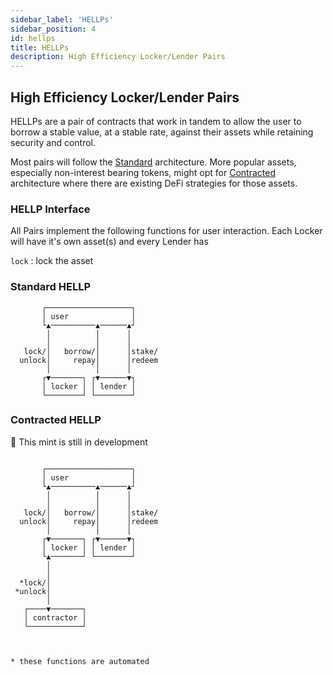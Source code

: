 ```yaml
---
sidebar_label: 'HELLPs'
sidebar_position: 4
id: hellps
title: HELLPs
description: High Efficiency Locker/Lender Pairs
---
```


## High Efficiency Locker/Lender Pairs

HELLPs are a pair of contracts that work in tandem to allow the user to borrow a stable value, at a stable rate, against their assets while retaining security and control.

Most pairs will follow the [Standard](#standard-hellp) architecture. More popular assets, especially non-interest bearing tokens, might opt for [Contracted](#contracted-hellp) architecture where there are existing DeFi strategies for those assets.

### HELLP Interface

All Pairs implement the following functions for user interaction. Each Locker will have it's own asset(s) and every Lender has 

`lock` : lock the asset

### Standard HELLP

```
       ┌───────────────────┐
       │ user              │
       └▲──────────▲──────▲┘
        │          │      │
        │          │      │
   lock/│   borrow/│      │stake/
  unlock│     repay│      │redeem
        │          │      │
       ┌▼───────┐ ┌▼──────▼┐
       │ locker │ │ lender │
       └────────┘ └────────┘
```


### Contracted HELLP
🚧 This mint is still in development

```

       ┌───────────────────┐
       │ user              │
       └▲──────────▲──────▲┘
        │          │      │
        │          │      │
   lock/│   borrow/│      │stake/
  unlock│     repay│      │redeem
        │          │      │
       ┌▼───────┐ ┌▼──────▼┐
       │ locker │ │ lender │
       └▲───────┘ └────────┘
        │
        │
  *lock/│
 *unlock│
        │
   ┌────▼───────┐
   │ contractor │
   └────────────┘
   
   
   
* these functions are automated
```

